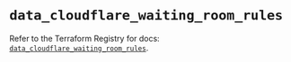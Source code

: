 # `data_cloudflare_waiting_room_rules`

Refer to the Terraform Registry for docs: [`data_cloudflare_waiting_room_rules`](https://registry.terraform.io/providers/cloudflare/cloudflare/5.10.0/docs/data-sources/waiting_room_rules).
